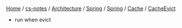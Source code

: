 [Home](https://mengxianbin.github.io) /
[cs-notes](https://mengxianbin.github.io/cs-notes/site) /
[Architecture](https://mengxianbin.github.io/cs-notes/site/Architecture) /
[Spring](https://mengxianbin.github.io/cs-notes/site/Architecture/Spring) /
[Spring](https://mengxianbin.github.io/cs-notes/site/Architecture/Spring/Spring) /
[Cache](https://mengxianbin.github.io/cs-notes/site/Architecture/Spring/Spring/Cache) /
[CacheEvict](https://mengxianbin.github.io/cs-notes/site/Architecture/Spring/Spring/Cache/CacheEvict)

* run when evict